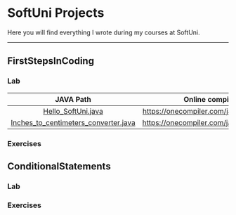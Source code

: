 # SoftUni Projects
Here you will find everything I wrote during my courses at SoftUni.

----------


## FirstStepsInCoding
### Lab

JAVA Path | Online compiler |
| :---: | :---: |
| [Hello_SoftUni.java](https://github.com/turb1te/SoftUni_Projects/blob/main/src/FirstStepsInCoding/Lab/Hello_SoftUni.java) | https://onecompiler.com/java/3y8qcpj43 |
| [Inches_to_centimeters_converter.java](https://github.com/turb1te/SoftUni_Projects/blob/main/src/FirstStepsInCoding/Lab/Inches_to_centimeters_converter.java) | https://onecompiler.com/java/3y8qd5upt |

### Exercises

## ConditionalStatements
### Lab
### Exercises
